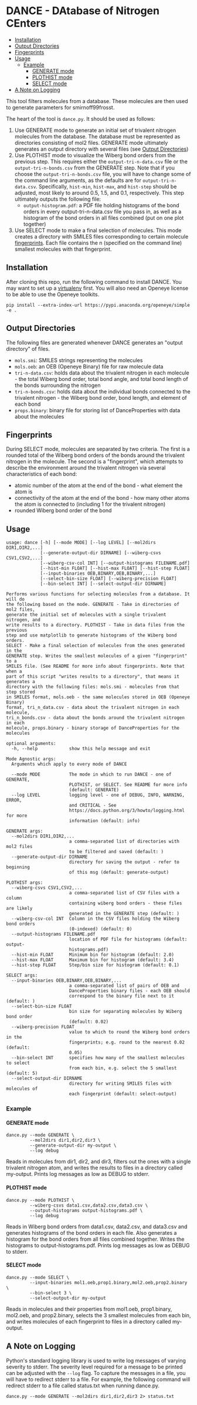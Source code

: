 # DANCE - DAtabase of Nitrogen CEnters

<!-- toc -->

- [Installation](#installation)
- [Output Directories](#output-directories)
- [Fingerprints](#fingerprints)
- [Usage](#usage)
  - [Example](#example)
    - [GENERATE mode](#generate-mode)
    - [PLOTHIST mode](#plothist-mode)
    - [SELECT mode](#select-mode)
- [A Note on Logging](#a-note-on-logging)

<!-- tocstop -->

This tool filters molecules from a database. These molecules are then used to
generate parameters for smirnoff99frosst.

The heart of the tool is `dance.py`. It should be used as follows:

1. Use GENERATE mode to generate an initial set of trivalent nitrogen molecules
   from the database. The database must be represented as directories consisting
   of mol2 files. GENERATE mode ultimately generates an output directory with
   several files (see [Output Directories](#output-directories))
2. Use PLOTHIST mode to visualize the Wiberg bond orders from the previous step.
   This requires either the `output-tri-n-data.csv` file or the
   `output-tri-n-bonds.csv` from the GENERATE step. Note that if you choose the
   `output-tri-n-bonds.csv` file, you will have to change some of the command
   line arguments, as the defaults are for `output-tri-n-data.csv`.
   Specifically, `hist-min`, `hist-max`, and `hist-step` should be adjusted,
   most likely to around 0.5, 1.5, and 0.1, respectively. This step ultimately
   outputs the following file:
   - `output-histogram.pdf`: a PDF file holding histograms of the bond orders in
     every output-tri-n-data.csv file you pass in, as well as a histogram of the
     bond orders in all files combined (put on one plot together)
3. Use SELECT mode to make a final selection of molecules. This mode creates a
   directory with SMILES files corresponding to certain molecule
   [fingerprints](#fingerprints). Each file contains the n (specified on the
   command line) smallest molecules with that fingerprint.

## Installation

After cloning this repo, run the following command to install DANCE. You may
want to set up a [virtualenv](https://virtualenv.pypa.io/en/stable/) first. You
will also need an Openeye license to be able to use the Openeye toolkits.

```
pip install --extra-index-url https://pypi.anaconda.org/openeye/simple -e .
```

## Output Directories

The following files are generated whenever DANCE generates an "output directory"
of files.

- `mols.smi`: SMILES strings representing the molecules
- `mols.oeb`: an OEB (Openeye Binary) file for raw molecule data
- `tri-n-data.csv`: holds data about the trivalent nitrogen in each
  molecule - the total Wiberg bond order, total bond angle, and total bond
  length of the bonds surrounding the nitrogen
- `tri-n-bonds.csv`: holds data about the individual bonds connected
  to the trivalent nitrogen - the Wiberg bond order, bond length, and element
  of each bond
- `props.binary`: binary file for storing list of DanceProperties with
  data about the molecules

## Fingerprints

During SELECT mode, molecules are separated by two criteria. The first is a
rounded total of the Wiberg bond orders of the bonds around the trivalent
nitrogen in the molecule. The second is a "fingerprint", which attempts to
describe the environment around the trivalent nitrogen via several
characteristics of each bond:

- atomic number of the atom at the end of the bond - what element the atom is
- connectivity of the atom at the end of the bond - how many other atoms the
  atom is connected to (including 1 for the trivalent nitrogen)
- rounded Wiberg bond order of the bond

## Usage

```
usage: dance [-h] [--mode MODE] [--log LEVEL] [--mol2dirs DIR1,DIR2,...]
             [--generate-output-dir DIRNAME] [--wiberg-csvs CSV1,CSV2,...]
             [--wiberg-csv-col INT] [--output-histograms FILENAME.pdf]
             [--hist-min FLOAT] [--hist-max FLOAT] [--hist-step FLOAT]
             [--input-binaries OEB,BINARY,OEB,BINARY,...]
             [--select-bin-size FLOAT] [--wiberg-precision FLOAT]
             [--bin-select INT] [--select-output-dir DIRNAME]

Performs various functions for selecting molecules from a database. It will do
the following based on the mode. GENERATE - Take in directories of mol2 files,
generate the initial set of molecules with a single trivalent nitrogen, and
write results to a directory. PLOTHIST - Take in data files from the previous
step and use matplotlib to generate histograms of the Wiberg bond orders.
SELECT - Make a final selection of molecules from the ones generated in the
GENERATE step. Writes the smallest molecules of a given "fingerprint" to a
SMILES file. (See README for more info about fingerprints. Note that when a
part of this script "writes results to a directory", that means it generates a
directory with the following files: mols.smi - molecules from that step stored
in SMILES format, mols.oeb - the same molecules stored in OEB (Openeye Binary)
format, tri_n_data.csv - data about the trivalent nitrogen in each molecule,
tri_n_bonds.csv - data about the bonds around the trivalent nitrogen in each
molecule, props.binary - binary storage of DanceProperties for the molecules

optional arguments:
  -h, --help            show this help message and exit

Mode Agnostic args:
  Arguments which apply to every mode of DANCE

  --mode MODE           The mode in which to run DANCE - one of GENERATE,
                        PLOTHIST, or SELECT. See README for more info
                        (default: GENERATE)
  --log LEVEL           logging level - one of DEBUG, INFO, WARNING, ERROR,
                        and CRITICAL - See
                        https://docs.python.org/3/howto/logging.html for more
                        information (default: info)

GENERATE args:
  --mol2dirs DIR1,DIR2,...
                        a comma-separated list of directories with mol2 files
                        to be filtered and saved (default: )
  --generate-output-dir DIRNAME
                        directory for saving the output - refer to beginning
                        of this msg (default: generate-output)

PLOTHIST args:
  --wiberg-csvs CSV1,CSV2,...
                        a comma-separated list of CSV files with a column
                        containing wiberg bond orders - these files are likely
                        generated in the GENERATE step (default: )
  --wiberg-csv-col INT  Column in the CSV files holding the Wiberg bond orders
                        (0-indexed) (default: 0)
  --output-histograms FILENAME.pdf
                        location of PDF file for histograms (default: output-
                        histograms.pdf)
  --hist-min FLOAT      Minimum bin for histogram (default: 2.0)
  --hist-max FLOAT      Maximum bin for histogram (default: 3.4)
  --hist-step FLOAT     Step/bin size for histogram (default: 0.1)

SELECT args:
  --input-binaries OEB,BINARY,OEB,BINARY,...
                        a comma-separated list of pairs of OEB and
                        DanceProperties binary files - each OEB should
                        correspond to the binary file next to it (default: )
  --select-bin-size FLOAT
                        bin size for separating molecules by Wiberg bond order
                        (default: 0.02)
  --wiberg-precision FLOAT
                        value to which to round the Wiberg bond orders in the
                        fingerprints; e.g. round to the nearest 0.02 (default:
                        0.05)
  --bin-select INT      specifies how many of the smallest molecules to select
                        from each bin, e.g. select the 5 smallest (default: 5)
  --select-output-dir DIRNAME
                        directory for writing SMILES files with molecules of
                        each fingerprint (default: select-output)
```

### Example

#### GENERATE mode

```
dance.py --mode GENERATE \
         --mol2dirs dir1,dir2,dir3 \
         --generate-output-dir my-output \
         --log debug
```

Reads in molecules from dir1, dir2, and dir3, filters out the ones with a single
trivalent nitrogen atom, and writes the results to files in a directory called
my-output. Prints log messages as low as DEBUG to stderr.

#### PLOTHIST mode

```
dance.py --mode PLOTHIST \
         --wiberg-csvs data1.csv,data2.csv,data3.csv \
         --output-histograms output-histograms.pdf \
         --log debug
```

Reads in Wiberg bond orders from data1.csv, data2.csv, and data3.csv and
generates histograms of the bond orders in each file. Also generates a histogram
for the bond orders from all files combined together. Writes the histograms to
output-histograms.pdf. Prints log messages as low as DEBUG to stderr.

#### SELECT mode

```
dance.py --mode SELECT \
         --input-binaries mol1.oeb,prop1.binary,mol2.oeb,prop2.binary \
         --bin-select 3 \
         --select-output-dir my-output
```

Reads in molecules and their properties from mol1.oeb, prop1.binary, mol2.oeb,
and prop2.binary, selects the 3 smallest molecules from each bin, and writes
molecules of each fingerprint to files in a directory called my-output.

## A Note on Logging

Python's standard logging library is used to write log messages of varying
severity to stderr. The severity level required for a message to be printed can
be adjusted with the `--log` flag. To capture the messages in a file, you will
have to redirect stderr to a file. For example, the following command will
redirect stderr to a file called status.txt when running dance.py.

```
dance.py --mode GENERATE --mol2dirs dir1,dir2,dir3 2> status.txt
```
